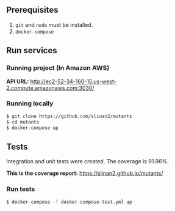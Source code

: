 ## Prerequisites

1. `git` and `node` must be installed.
2. `docker-compose`

## Run services

### Running project (In Amazon AWS)
**API URL:** http://ec2-52-34-160-15.us-west-2.compute.amazonaws.com:3030/

### Running locally
```sh
$ git clone https://github.com/slinan2/mutants
$ cd mutants
$ docker-compose up
```

## Tests
Integration and unit tests were created. The coverage is 91.96%.

**This is the coverage report:** https://slinan2.github.io/mutants/


### Run tests

```sh
$ docker-compose -f docker-compose-test.yml up
```
